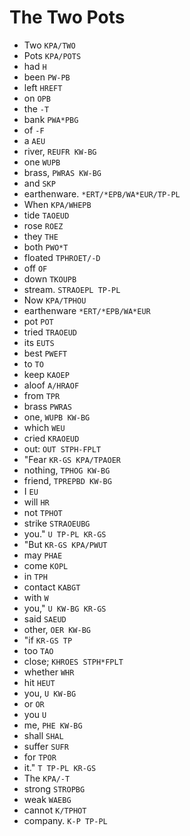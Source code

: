 # The Two Pots

* Two `KPA/TWO`
* Pots `KPA/POTS`
* had `H`
* been `PW-PB`
* left `HREFT`
* on `OPB`
* the `-T`
* bank `PWA*PBG`
* of `-F`
* a `AEU`
* river, `REUFR KW-BG`
* one `WUPB`
* brass, `PWRAS KW-BG`
* and `SKP`
* earthenware. `*ERT/*EPB/WA*EUR/TP-PL`
* When `KPA/WHEPB`
* tide `TAOEUD`
* rose `ROEZ`
* they `THE`
* both `PWO*T`
* floated `TPHROET/-D`
* off `OF`
* down `TKOUPB`
* stream. `STRAOEPL TP-PL`
* Now `KPA/TPHOU`
* earthenware `*ERT/*EPB/WA*EUR`
* pot `POT`
* tried `TRAOEUD`
* its `EUTS`
* best `PWEFT`
* to `TO`
* keep `KAOEP`
* aloof `A/HRAOF`
* from `TPR`
* brass `PWRAS`
* one, `WUPB KW-BG`
* which `WEU`
* cried `KRAOEUD`
* out: `OUT STPH-FPLT`
* "Fear `KR-GS KPA/TPAOER`
* nothing, `TPHOG KW-BG`
* friend, `TPREPBD KW-BG`
* I `EU`
* will `HR`
* not `TPHOT`
* strike `STRAOEUBG`
* you." `U TP-PL KR-GS`
* "But `KR-GS KPA/PWUT`
* may `PHAE`
* come `KOPL`
* in `TPH`
* contact `KABGT`
* with `W`
* you," `U KW-BG KR-GS`
* said `SAEUD`
* other, `OER KW-BG`
* "if `KR-GS TP`
* too `TAO`
* close; `KHROES STPH*FPLT`
* whether `WHR`
* hit `HEUT`
* you, `U KW-BG`
* or `OR`
* you `U`
* me, `PHE KW-BG`
* shall `SHAL`
* suffer `SUFR`
* for `TPOR`
* it." `T TP-PL KR-GS`
* The `KPA/-T`
* strong `STROPBG`
* weak `WAEBG`
* cannot `K/TPHOT`
* company. `K-P TP-PL`
